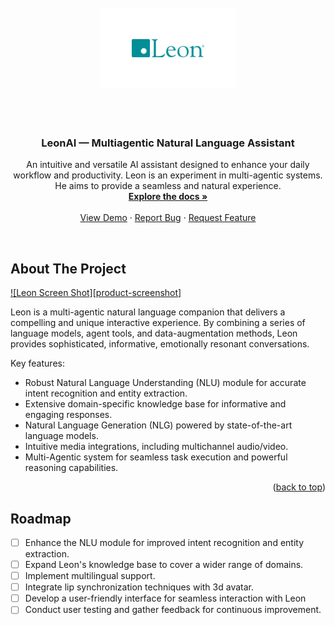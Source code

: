 <br><div align="center" style="padding: 20px;">
    <a href="https://github.com/rishavkundu/Leon">
        <img src="Leon-Alt.png" alt="Logo" style="width: 25%; height: auto; padding: 50px; background-color: #FFF;">
    </a>
</div><br>

  <h3 align="center">LeonAI — Multiagentic Natural Language Assistant</h3>

  <p align="center">
    An intuitive and versatile AI assistant designed to enhance your daily workflow and productivity. Leon is an experiment in multi-agentic systems. He aims to provide a seamless and natural experience.
    <br />
    <a href="https://github.com/yourusername/Leon"><strong>Explore the docs »</strong></a>
    <br />
    <br />
    <a href="https://github.com/yourusername/Leon">View Demo</a>
    ·
    <a href="https://github.com/yourusername/Leon/issues">Report Bug</a>
    ·
    <a href="https://github.com/yourusername/Leon/issues">Request Feature</a>
  </p>
</div>
<br>

## About The Project

[![Leon Screen Shot][product-screenshot]](https://example.com)

Leon is a multi-agentic natural language companion that delivers a compelling and unique interactive experience. By combining a series of language models, agent tools, and data-augmentation methods, Leon provides sophisticated, informative, emotionally resonant conversations.

Key features:
* Robust Natural Language Understanding (NLU) module for accurate intent recognition and entity extraction.
* Extensive domain-specific knowledge base for informative and engaging responses.
* Natural Language Generation (NLG) powered by state-of-the-art language models.
* Intuitive media integrations, including multichannel audio/video.
* Multi-Agentic system for seamless task execution and powerful reasoning capabilities.

<p align="right">(<a href="#readme-top">back to top</a>)</p>

## Roadmap

- [ ] Enhance the NLU module for improved intent recognition and entity extraction.
- [ ] Expand Leon's knowledge base to cover a wider range of domains.
- [ ] Implement multilingual support.
- [ ] Integrate lip synchronization techniques with 3d avatar.
- [ ] Develop a user-friendly interface for seamless interaction with Leon
- [ ] Conduct user testing and gather feedback for continuous improvement.
